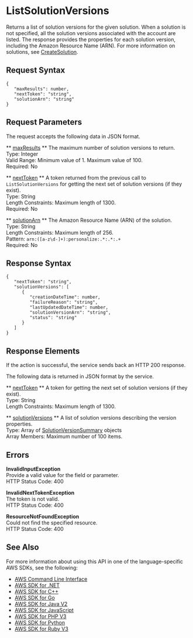 # ListSolutionVersions<a name="API_ListSolutionVersions"></a>

Returns a list of solution versions for the given solution\. When a solution is not specified, all the solution versions associated with the account are listed\. The response provides the properties for each solution version, including the Amazon Resource Name \(ARN\)\. For more information on solutions, see [CreateSolution](API_CreateSolution.md)\.

## Request Syntax<a name="API_ListSolutionVersions_RequestSyntax"></a>

```
{
   "maxResults": number,
   "nextToken": "string",
   "solutionArn": "string"
}
```

## Request Parameters<a name="API_ListSolutionVersions_RequestParameters"></a>

The request accepts the following data in JSON format\.

 ** [maxResults](#API_ListSolutionVersions_RequestSyntax) **   <a name="personalize-ListSolutionVersions-request-maxResults"></a>
The maximum number of solution versions to return\.  
Type: Integer  
Valid Range: Minimum value of 1\. Maximum value of 100\.  
Required: No

 ** [nextToken](#API_ListSolutionVersions_RequestSyntax) **   <a name="personalize-ListSolutionVersions-request-nextToken"></a>
A token returned from the previous call to `ListSolutionVersions` for getting the next set of solution versions \(if they exist\)\.  
Type: String  
Length Constraints: Maximum length of 1300\.  
Required: No

 ** [solutionArn](#API_ListSolutionVersions_RequestSyntax) **   <a name="personalize-ListSolutionVersions-request-solutionArn"></a>
The Amazon Resource Name \(ARN\) of the solution\.  
Type: String  
Length Constraints: Maximum length of 256\.  
Pattern: `arn:([a-z\d-]+):personalize:.*:.*:.+`   
Required: No

## Response Syntax<a name="API_ListSolutionVersions_ResponseSyntax"></a>

```
{
   "nextToken": "string",
   "solutionVersions": [ 
      { 
         "creationDateTime": number,
         "failureReason": "string",
         "lastUpdatedDateTime": number,
         "solutionVersionArn": "string",
         "status": "string"
      }
   ]
}
```

## Response Elements<a name="API_ListSolutionVersions_ResponseElements"></a>

If the action is successful, the service sends back an HTTP 200 response\.

The following data is returned in JSON format by the service\.

 ** [nextToken](#API_ListSolutionVersions_ResponseSyntax) **   <a name="personalize-ListSolutionVersions-response-nextToken"></a>
A token for getting the next set of solution versions \(if they exist\)\.  
Type: String  
Length Constraints: Maximum length of 1300\.

 ** [solutionVersions](#API_ListSolutionVersions_ResponseSyntax) **   <a name="personalize-ListSolutionVersions-response-solutionVersions"></a>
A list of solution versions describing the version properties\.  
Type: Array of [SolutionVersionSummary](API_SolutionVersionSummary.md) objects  
Array Members: Maximum number of 100 items\.

## Errors<a name="API_ListSolutionVersions_Errors"></a>

 **InvalidInputException**   
Provide a valid value for the field or parameter\.  
HTTP Status Code: 400

 **InvalidNextTokenException**   
The token is not valid\.  
HTTP Status Code: 400

 **ResourceNotFoundException**   
Could not find the specified resource\.  
HTTP Status Code: 400

## See Also<a name="API_ListSolutionVersions_SeeAlso"></a>

For more information about using this API in one of the language\-specific AWS SDKs, see the following:
+  [ AWS Command Line Interface](https://docs.aws.amazon.com/goto/aws-cli/personalize-2018-05-22/ListSolutionVersions) 
+  [ AWS SDK for \.NET](https://docs.aws.amazon.com/goto/DotNetSDKV3/personalize-2018-05-22/ListSolutionVersions) 
+  [ AWS SDK for C\+\+](https://docs.aws.amazon.com/goto/SdkForCpp/personalize-2018-05-22/ListSolutionVersions) 
+  [ AWS SDK for Go](https://docs.aws.amazon.com/goto/SdkForGoV1/personalize-2018-05-22/ListSolutionVersions) 
+  [ AWS SDK for Java V2](https://docs.aws.amazon.com/goto/SdkForJavaV2/personalize-2018-05-22/ListSolutionVersions) 
+  [ AWS SDK for JavaScript](https://docs.aws.amazon.com/goto/AWSJavaScriptSDK/personalize-2018-05-22/ListSolutionVersions) 
+  [ AWS SDK for PHP V3](https://docs.aws.amazon.com/goto/SdkForPHPV3/personalize-2018-05-22/ListSolutionVersions) 
+  [ AWS SDK for Python](https://docs.aws.amazon.com/goto/boto3/personalize-2018-05-22/ListSolutionVersions) 
+  [ AWS SDK for Ruby V3](https://docs.aws.amazon.com/goto/SdkForRubyV3/personalize-2018-05-22/ListSolutionVersions) 